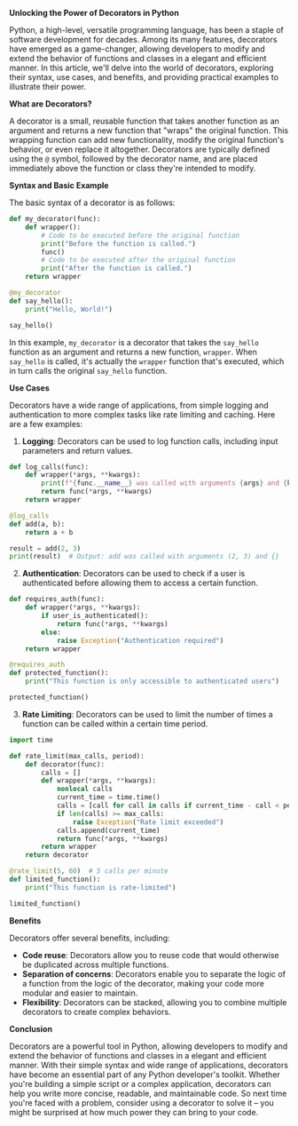 **Unlocking the Power of Decorators in Python**

Python, a high-level, versatile programming language, has been a staple of software development for decades. Among its many features, decorators have emerged as a game-changer, allowing developers to modify and extend the behavior of functions and classes in a elegant and efficient manner. In this article, we'll delve into the world of decorators, exploring their syntax, use cases, and benefits, and providing practical examples to illustrate their power.

**What are Decorators?**

A decorator is a small, reusable function that takes another function as an argument and returns a new function that "wraps" the original function. This wrapping function can add new functionality, modify the original function's behavior, or even replace it altogether. Decorators are typically defined using the `@` symbol, followed by the decorator name, and are placed immediately above the function or class they're intended to modify.

**Syntax and Basic Example**

The basic syntax of a decorator is as follows:
```python
def my_decorator(func):
    def wrapper():
        # Code to be executed before the original function
        print("Before the function is called.")
        func()
        # Code to be executed after the original function
        print("After the function is called.")
    return wrapper

@my_decorator
def say_hello():
    print("Hello, World!")

say_hello()
```
In this example, `my_decorator` is a decorator that takes the `say_hello` function as an argument and returns a new function, `wrapper`. When `say_hello` is called, it's actually the `wrapper` function that's executed, which in turn calls the original `say_hello` function.

**Use Cases**

Decorators have a wide range of applications, from simple logging and authentication to more complex tasks like rate limiting and caching. Here are a few examples:

1. **Logging**: Decorators can be used to log function calls, including input parameters and return values.
```python
def log_calls(func):
    def wrapper(*args, **kwargs):
        print(f"{func.__name__} was called with arguments {args} and {kwargs}")
        return func(*args, **kwargs)
    return wrapper

@log_calls
def add(a, b):
    return a + b

result = add(2, 3)
print(result)  # Output: add was called with arguments (2, 3) and {}
```
2. **Authentication**: Decorators can be used to check if a user is authenticated before allowing them to access a certain function.
```python
def requires_auth(func):
    def wrapper(*args, **kwargs):
        if user_is_authenticated():
            return func(*args, **kwargs)
        else:
            raise Exception("Authentication required")
    return wrapper

@requires_auth
def protected_function():
    print("This function is only accessible to authenticated users")

protected_function()
```
3. **Rate Limiting**: Decorators can be used to limit the number of times a function can be called within a certain time period.
```python
import time

def rate_limit(max_calls, period):
    def decorator(func):
        calls = []
        def wrapper(*args, **kwargs):
            nonlocal calls
            current_time = time.time()
            calls = [call for call in calls if current_time - call < period]
            if len(calls) >= max_calls:
                raise Exception("Rate limit exceeded")
            calls.append(current_time)
            return func(*args, **kwargs)
        return wrapper
    return decorator

@rate_limit(5, 60)  # 5 calls per minute
def limited_function():
    print("This function is rate-limited")

limited_function()
```
**Benefits**

Decorators offer several benefits, including:

* **Code reuse**: Decorators allow you to reuse code that would otherwise be duplicated across multiple functions.
* **Separation of concerns**: Decorators enable you to separate the logic of a function from the logic of the decorator, making your code more modular and easier to maintain.
* **Flexibility**: Decorators can be stacked, allowing you to combine multiple decorators to create complex behaviors.

**Conclusion**

Decorators are a powerful tool in Python, allowing developers to modify and extend the behavior of functions and classes in a elegant and efficient manner. With their simple syntax and wide range of applications, decorators have become an essential part of any Python developer's toolkit. Whether you're building a simple script or a complex application, decorators can help you write more concise, readable, and maintainable code. So next time you're faced with a problem, consider using a decorator to solve it – you might be surprised at how much power they can bring to your code.
